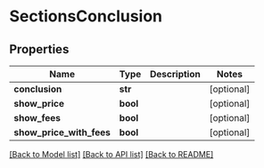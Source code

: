 # SectionsConclusion

## Properties
Name | Type | Description | Notes
------------ | ------------- | ------------- | -------------
**conclusion** | **str** |  | [optional] 
**show_price** | **bool** |  | [optional] 
**show_fees** | **bool** |  | [optional] 
**show_price_with_fees** | **bool** |  | [optional] 

[[Back to Model list]](../README.md#documentation-for-models) [[Back to API list]](../README.md#documentation-for-api-endpoints) [[Back to README]](../README.md)


